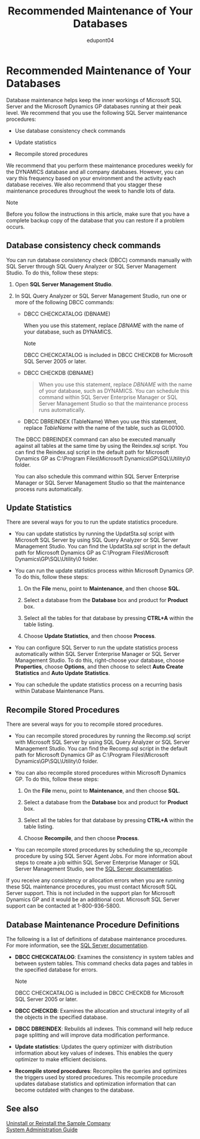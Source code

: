 ﻿---
title: Recommended Maintenance of Your Databases
description: 
ms.date: 10-23-2020
ms.topic: article
ms.service: dynamics-gp
author: edupont04
ms.author: edupont
---

# Recommended Maintenance of Your Databases

Database maintenance helps keep the inner workings of Microsoft SQL Server and the Microsoft Dynamics GP databases running at their peak level. ​​We recommend that you use the following SQL Server maintenance procedures:

- Use database consistency check commands

- Update statistics

- Recompile stored procedures

We recommend that you perform these maintenance procedures weekly for the DYNAMICS database and all company databases. However, you can vary this frequency based on your environment and the activity each database receives. We also recommend that you stagger these maintenance procedures throughout the week to handle lots of data.

> [!NOTE]
> Before you follow the instructions in this article, make sure that you have a complete backup copy of the database that you can restore if a problem occurs.

## Database consistency check commands

You can run database consistency check (DBCC) commands manually with SQL Server through SQL Query Analyzer or SQL Server Management Studio. To do this, follow these steps:

1. Open **SQL Server Management Studio**.

2. In SQL Query Analyzer or SQL Server Management Studio, run one or more of the following DBCC commands:

    - DBCC CHECKCATALOG (DBNAME)

      When you use this statement, replace *DBNAME* with the name of your database, such as DYNAMICS.
      > [!NOTE]
      > DBCC CHECKCATALOG is included in DBCC CHECKDB for Microsoft SQL Server 2005 or later.

    - DBCC CHECKDB (DBNAME)
        > When you use this statement, replace *DBNAME* with the name of your database, such as DYNAMICS.
        > You can schedule this command within SQL Server Enterprise Manager or SQL Server Management Studio so that the maintenance process runs automatically.

    -   DBCC DBREINDEX (TableName)
      When you use this statement, replace *TableName* with the name of the table, such as GL00100.

      The DBCC DBREINDEX command can also be executed manually against all tables at the same time by using the Reindex.sql script. You can find the Reindex.sql script in the default path for Microsoft Dynamics GP as C:\\Program Files\\Microsoft Dynamics\\GP\\SQL\\Utility\\0 folder.

      You can also schedule this command within SQL Server Enterprise Manager or SQL Server Management Studio so that the maintenance process runs automatically.

## Update Statistics

There are several ways for you to run the update statistics procedure.

- You can update statistics by running the UpdatSta.sql script with Microsoft SQL Server by using SQL Query Analyzer or SQL Server Management Studio. You can find the UpdatSta.sql script in the default path for Microsoft Dynamics GP as C:\\Program Files\\Microsoft Dynamics\\GP\\SQL\\Utility\\0 folder.

- You can run the update statistics process within Microsoft Dynamics GP. To do this, follow these steps:

    1. On the **File** menu, point to **Maintenance**, and then choose **SQL**.

    2. Select a database from the **Database** box and product for **Product** box.

    3. Select all the tables for that database by pressing **CTRL+A** within the table listing.

    4. Choose **Update Statistics**, and then choose **Process**.

- You can configure SQL Server to run the update statistics process automatically within SQL Server Enterprise Manager or SQL Server Management Studio. To do this, right-choose your database, choose **Properties**, choose **Options**, and then choose to select **Auto Create Statistics** and **Auto Update Statistics**.

- You can schedule the update statistics process on a recurring basis within Database Maintenance Plans.

## Recompile Stored Procedures

There are several ways for you to recompile stored procedures.

- You can recompile stored procedures by running the Recomp.sql script with Microsoft SQL Server by using SQL Query Analyzer or SQL Server Management Studio. You can find the Recomp.sql script in the default path for Microsoft Dynamics GP as C:\\Program Files\\Microsoft Dynamics\\GP\\SQL\\Utility\\0 folder.

- You can also recompile stored procedures within Microsoft Dynamics GP. To do this, follow these steps:

    1. On the **File** menu, point to **Maintenance**, and then choose **SQL**.

    2. Select a database from the **Database** box and product for **Product** box.

    3. Select all the tables for that database by pressing **CTRL+A** within the table listing.

    4. Choose **Recompile**, and then choose **Process**.

- You can recompile stored procedures by scheduling the sp\_recompile procedure by using SQL Server Agent Jobs. For more information about steps to create a job within SQL Server Enterprise Manager or SQL Server Management Studio, see the [SQL Server documentation](/sql/).

If you receive any consistency or allocation errors when you are running these SQL maintenance procedures, you must contact Microsoft SQL Server support. This is not included in the support plan for Microsoft Dynamics GP and it would be an additional cost. Microsoft SQL Server support can be contacted at 1-800-936-5800.

## Database Maintenance Procedure Definitions

The following is a list of definitions of database maintenance procedures. For more information, see the [SQL Server documentation](/sql/).

- **DBCC CHECKCATALOG**: Examines the consistency in system tables and between system tables. This command checks data pages and tables in the specified database for errors.

    > [!NOTE]
    > DBCC CHECKCATALOG is included in DBCC CHECKDB for Microsoft SQL Server 2005 or later.

- **DBCC CHECKDB**: Examines the allocation and structural integrity of all the objects in the specified database.

- **DBCC DBREINDEX**: Rebuilds all indexes. This command will help reduce page splitting and will improve data modification performance.

- **Update statistics**: Updates the query optimizer with distribution information about key values of indexes. This enables the query optimizer to make efficient decisions.

- **Recompile stored procedures**: Recompiles the queries and optimizes the triggers used by stored procedures. This recompile procedure updates database statistics and optimization information that can become outdated with changes to the database.

## See also

[Uninstall or Reinstall the Sample Company](uninstall-or-reinstall-sample-company.md)  
[System Administration Guide](systemadminguide.md)  
